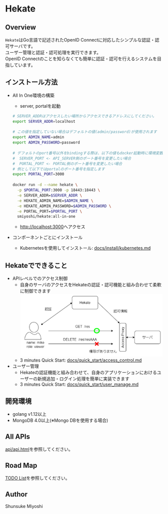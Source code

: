 # Hekate

## Overview

`Hekate`はGo言語で記述されたOpenID Connectに対応したシンプルな認証・認可サーバです。  
ユーザー管理と認証・認可処理を実行できます。  
OpenID Connectのことを知らなくても簡単に認証・認可を行えるシステムを目指しています。

## インストール方法

- All In One環境の構築
  - server, portalを起動

  ```bash
  # SERVER_ADDRはアクセスしたい場所からアクセスできるアドレスにしてください。
  export SERVER_ADDR=localhost

  # この値を指定していない場合はデフォルトの値(admin/password)が使用されます
  export ADMIN_NAME=admin
  export ADMIN_PASSWORD=password

  # デフォルトのport番号以外をbindingする際は、以下の値もdocker起動時に環境変数で指定する必要があります
  #  SERVER_PORT <- API_SERVER側のポート番号を変更したい場合
  #  PORTAL_PORT <- PORTAL側のポート番号を変更したい場合
  # 例として以下ではportalのポート番号を指定します
  export PORTAL_PORT=3000

  docker run -d --name hekate \
    -p $PORTAL_PORT:3000 -p 18443:18443 \
    -e SERVER_ADDR=$SERVER_ADDR \
    -e HEKATE_ADMIN_NAME=$ADMIN_NAME \
    -e HEKATE_ADMIN_PASSWORD=$ADMIN_PASSWORD \
    -e PORTAL_PORT=$PORTAL_PORT \
    smiyoshi/hekate:all-in-one
  ```

  - [http://localhost:3000](http://localhost:3000)へアクセス

- コンポーネントごとにインストール
  - Kubernetesを使用してインストール: [docs/install/kubernetes.md](docs/install/kubernetes.md)

## Hekateでできること

- APIレベルでのアクセス制御
  - 自身のサーバのアクセスをHekateの認証・認可機能と組み合わせて柔軟に制御できます
    ![イメージ図](docs/assets/access_ctrl_image.png)
  - 3 minutes Quick Start: [docs/quick_start/access_control.md](docs/quick_start/access_control.md)
- ユーザー管理
  - Hekateの認証機能と組み合わせて、自身のアプリケーションにおけるユーザーの新規追加・ログイン処理を簡単に実装できます
  - 3 minutes Quick Start: [docs/quick_start/user_manage.md](docs/quick_start/user_manage.md)

## 開発環境

- golang v1.12以上
- MongoDB 4.0以上(※Mongo DBを使用する場合)

## All APIs

[api/api.html](api/api.html)を参照してください。

## Road Map

[TODO List](./todoList.md)を参照してください。

## Author

Shunsuke Miyoshi
